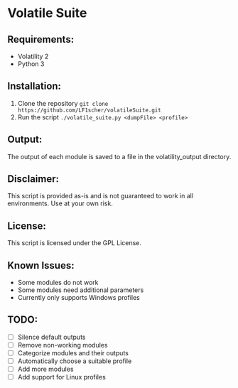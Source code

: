 # Volatile Suite

## Requirements:
- Volatility 2
- Python 3

## Installation:
1. Clone the repository `git clone https://github.com/LF1scher/volatileSuite.git`
2. Run the script `./volatile_suite.py <dumpFile> <profile>`

## Output:
The output of each module is saved to a file in the volatility_output directory.

## Disclaimer:
This script is provided as-is and is not guaranteed to work in all environments. Use at your own risk.

## License:
This script is licensed under the GPL License.

## Known Issues:
- Some modules do not work
- Some modules need additional parameters
- Currently only supports Windows profiles

## TODO:
- [ ] Silence default outputs
- [ ] Remove non-working modules
- [ ] Categorize modules and their outputs
- [ ] Automatically choose a suitable profile
- [ ] Add more modules
- [ ] Add support for Linux profiles